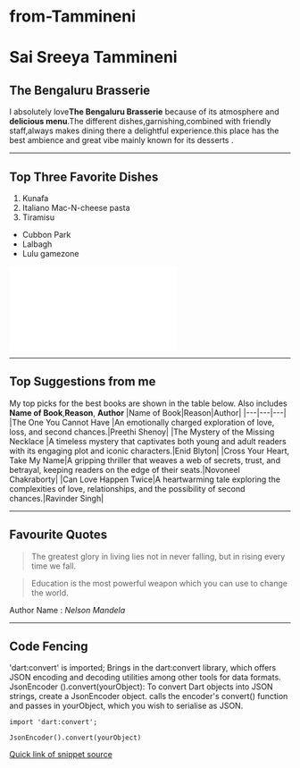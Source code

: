 # from-Tammineni
# Sai Sreeya Tammineni
## The Bengaluru Brasserie
I absolutely love**The Bengaluru Brasserie** because of its atmosphere and **delicious menu**.The different dishes,garnishing,combined with friendly staff,always makes dining there a delightful experience.this place has the best ambience and great vibe mainly known for its desserts .

---
## Top Three Favorite Dishes
1. Kunafa
2. Italiano Mac-N-cheese pasta 
3. Tiramisu

- Cubbon Park
- Lalbagh
- Lulu gamezone

![Check out MyMedia](MyMedia.md)

---

## Top Suggestions from me
My top picks for the best books are shown in the table below. Also includes **Name of Book**,**Reason**, **Author**
|Name of Book|Reason|Author|
|---|---|---|
|The One You Cannot Have |An emotionally charged exploration of love, loss, and second chances.|Preethi Shenoy|
|The Mystery of the Missing Necklace |A timeless mystery that captivates both young and adult readers with its engaging plot and iconic characters.|Enid Blyton|
|Cross Your Heart, Take My Name|A gripping thriller that weaves a web of secrets, trust, and betrayal, keeping readers on the edge of their seats.|Novoneel Chakraborty|
|Can Love Happen Twice|A heartwarming tale exploring the complexities of love, relationships, and the possibility of second chances.|Ravinder Singh|

---
## Favourite Quotes

> The greatest glory in living lies not in never falling, but in rising every time we fall.

> Education is the most powerful weapon which you can use to change the world.

Author Name : *Nelson Mandela*

---

## Code Fencing

'dart:convert' is imported; 
Brings in the dart:convert library, which offers JSON encoding and decoding utilities among other tools for data formats.
JsonEncoder ().convert(yourObject):
To convert Dart objects into JSON strings, create a JsonEncoder object.
calls the encoder's convert() function and passes in yourObject, which you wish to serialise as JSON.

```
import 'dart:convert';

JsonEncoder().convert(yourObject)

```

[Quick link of snippet source](https://code.pieces.app/collections/dart)



